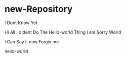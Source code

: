 # new-Repository
I Dont Know Yet

Hi All I dident Do The Hello-world Thing I am Sorry World

I Can Say it now 
Forgiv me 


hello-world
 
